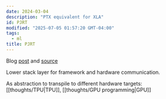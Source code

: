 ```yaml
---
date: 2024-03-04
description: "PTX equivalent for XLA"
id: PJRT
modified: "2025-07-05 01:57:20 GMT-04:00"
tags:
  - ml
title: PJRT
---
```


Blog [post](https://opensource.googleblog.com/2023/05/pjrt-simplifying-ml-hardware-and-framework-integration.html) and [source](https://github.com/openxla/xla/tree/main/xla/pjrt)

Lower stack layer for framework and hardware communication.

As abstraction to transpile to different hardware targets: [[thoughts/TPU|TPU]], [[thoughts/GPU programming|GPU]]
